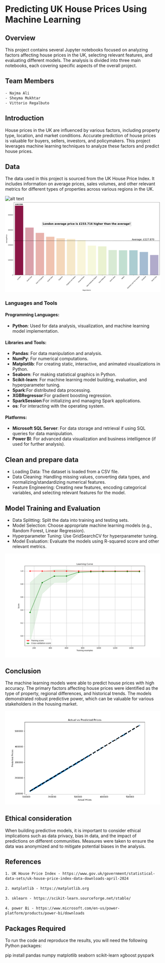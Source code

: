 # Predicting UK House Prices Using Machine Learning

## Overview 

This project contains several Jupyter notebooks focused on analyzing factors affecting house prices in the UK, selecting relevant features, and evaluating different models. The analysis is divided into three main notebooks, each covering specific aspects of the overall project.

## Team Members 
    - Najma Ali
    - Sheyma Mukhtar
    - Vittorio Regalbuto


## Introduction 

House prices in the UK are influenced by various factors, including property type, location, and market conditions. Accurate prediction of house prices is valuable for buyers, sellers, investors, and policymakers. This project leverages machine learning techniques to analyze these factors and predict house prices.

## Data

The data used in this project is sourced from the UK House Price Index. It includes information on average prices, sales volumes, and other relevant metrics for different types of properties across various regions in the UK.

![alt text](Output/Screenshot_2024-07-22_202208-1.png)
![alt text](Output/by_region.png)

### Languages and Tools

#### Programming Languages:
- **Python**: Used for data analysis, visualization, and machine learning model implementation.

#### Libraries and Tools:
- **Pandas**: For data manipulation and analysis.
- **NumPy**: For numerical computations.
- **Matplotlib**: For creating static, interactive, and animated visualizations in Python.
- **Seaborn**: For making statistical graphics in Python.
- **Scikit-learn**: For machine learning model building, evaluation, and hyperparameter tuning.
- **Spark**:For distributed data processing.
- **XGBRegressor**:For gradient boosting regression.
- **SparkSession**:For initializing and managing Spark applications.
- **os**: For interacting with the operating system.

#### Platforms:

- **Microsoft SQL Server**: For data storage and retrieval if using SQL queries for data manipulation.
- **Power BI**: For advanced data visualization and business intelligence (if used for further analysis).


## Clean and prepare data

 - Loading Data: The dataset is loaded from a CSV file.
 - Data Cleaning: Handling missing values, converting data types, and normalizing/standardizing numerical features.
 - Feature Engineering: Creating new features, encoding categorical variables, and selecting relevant features for the model.

## Model Training and Evaluation

 - Data Splitting: Split the data into training and testing sets.
 - Model Selection: Choose appropriate machine learning models (e.g., Random Forest, Linear Regression).
 - Hyperparameter Tuning: Use GridSearchCV for hyperparameter tuning.
 - Model Evaluation: Evaluate the models using R-squared score and other relevant metrics.

![alt text](Output/learning_curve.png)

## Conclusion

The machine learning models were able to predict house prices with high accuracy. The primary factors affecting house prices were identified as the type of property, regional differences, and historical trends. The models demonstrated robust predictive power, which can be valuable for various stakeholders in the housing market.

![alt text](Output/actual_vs_predicted.png)

## Ethical consideration

When building predictive models, it is important to consider ethical implications such as data privacy, bias in data, and the impact of predictions on different communities. Measures were taken to ensure the data was anonymized and to mitigate potential biases in the analysis.

## References

    1. UK House Price Index - https://www.gov.uk/government/statistical-data-sets/uk-house-price-index-data-downloads-april-2024

    2. matplotlib - https://matplotlib.org

    3. sklearn - https://scikit-learn.sourceforge.net/stable/

    4. power Bi - https://www.microsoft.com/en-us/power-platform/products/power-bi/downloads 

## Packages Required

To run the code and reproduce the results, you will need the following Python packages:

pip install pandas numpy matplotlib seaborn scikit-learn xgboost pyspark

